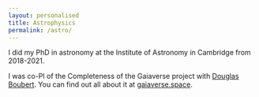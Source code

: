 ```yaml
---
layout: personalised
title: Astrophysics
permalink: /astro/
---
```


I did my PhD in astronomy at the Institute of Astronomy in Cambridge from 2018-2021.

I was co-PI of the Completeness of the Gaiaverse project with [Douglas Boubert](https://www.douglasboubert.com/). You can find out all about it at [gaiaverse.space](https://www.gaiaverse.space/).
